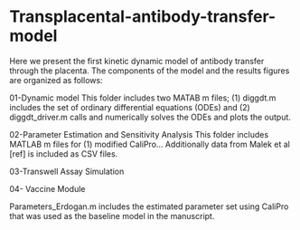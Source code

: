 # Transplacental-antibody-transfer-model
Here we present the first kinetic dynamic model of antibody transfer through the placenta. The components of the model and the results figures are organized as follows:

01-Dynamic model
This folder includes two MATAB m files; (1) diggdt.m includes the set of ordinary differential equations (ODEs) and (2) diggdt_driver.m calls and numerically solves the ODEs and plots the output. 

02-Parameter Estimation and Sensitivity Analysis
This folder includes MATLAB m files for (1) modified CaliPro...
Additionally data from Malek et al [ref] is included as CSV files.


03-Transwell Assay Simulation


04- Vaccine Module


Parameters_Erdogan.m includes the estimated parameter set using CaliPro that was used as the baseline model in the manuscript.






